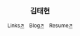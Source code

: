 <div align="center">
    <h3>김태현</h3>
<sup>Links<a href="https://bento.me/thyeone" rel="nofollow" target='_blank'>↗</a></sup> &nbsp;
 <sup>Blog<a href="https://velog.io/@thkim" rel="nofollow" target='_blank'>↗</a></sup> &nbsp; <sup>Resume<a href="https://drive.google.com/file/d/1vMuTaHl4fi0w6XUF6VyaaqC9ZhvOag0S/view" rel="nofollow" target='_blank'>↗</a></sup>

</div>
